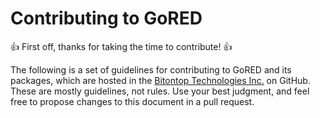 # Contributing to GoRED

:+1: First off, thanks for taking the time to contribute! :+1:

The following is a set of guidelines for contributing to GoRED and its packages, which are hosted in the [Bitontop Technologies Inc.](https://github.com/bitontop) on GitHub. These are mostly guidelines, not rules. Use your best judgment, and feel free to propose changes to this document in a pull request.